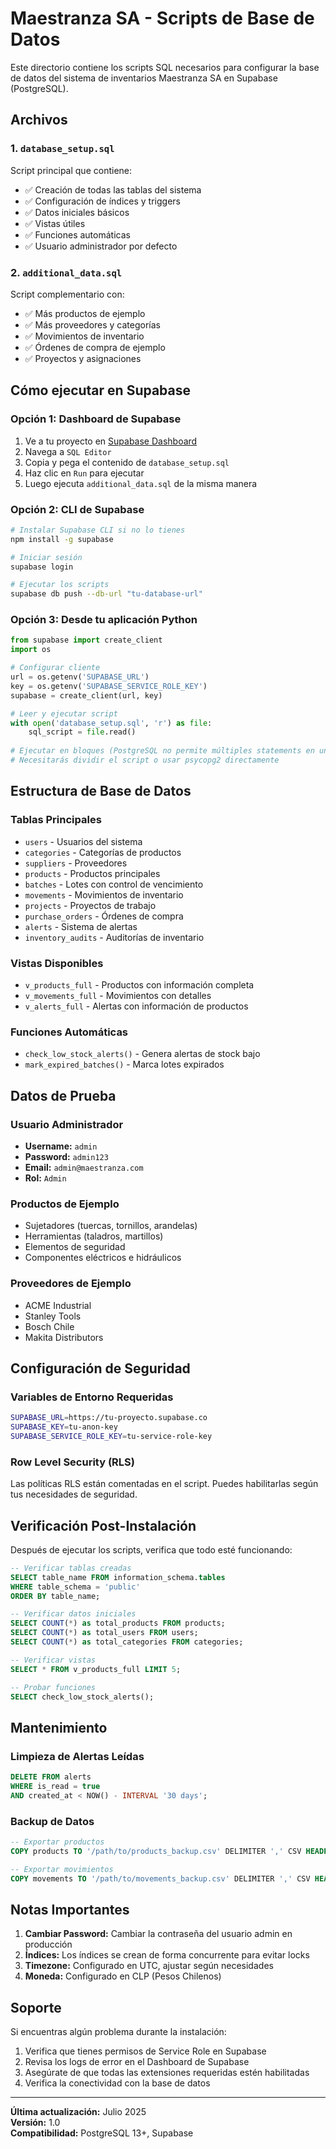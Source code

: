# Maestranza SA - Scripts de Base de Datos

Este directorio contiene los scripts SQL necesarios para configurar la base de datos del sistema de inventarios Maestranza SA en Supabase (PostgreSQL).

## Archivos

### 1. `database_setup.sql`
Script principal que contiene:
- ✅ Creación de todas las tablas del sistema
- ✅ Configuración de índices y triggers
- ✅ Datos iniciales básicos
- ✅ Vistas útiles
- ✅ Funciones automáticas
- ✅ Usuario administrador por defecto

### 2. `additional_data.sql`
Script complementario con:
- ✅ Más productos de ejemplo
- ✅ Más proveedores y categorías
- ✅ Movimientos de inventario
- ✅ Órdenes de compra de ejemplo
- ✅ Proyectos y asignaciones

## Cómo ejecutar en Supabase

### Opción 1: Dashboard de Supabase
1. Ve a tu proyecto en [Supabase Dashboard](https://app.supabase.com)
2. Navega a `SQL Editor`
3. Copia y pega el contenido de `database_setup.sql`
4. Haz clic en `Run` para ejecutar
5. Luego ejecuta `additional_data.sql` de la misma manera

### Opción 2: CLI de Supabase
```bash
# Instalar Supabase CLI si no lo tienes
npm install -g supabase

# Iniciar sesión
supabase login

# Ejecutar los scripts
supabase db push --db-url "tu-database-url"
```

### Opción 3: Desde tu aplicación Python
```python
from supabase import create_client
import os

# Configurar cliente
url = os.getenv('SUPABASE_URL')
key = os.getenv('SUPABASE_SERVICE_ROLE_KEY')
supabase = create_client(url, key)

# Leer y ejecutar script
with open('database_setup.sql', 'r') as file:
    sql_script = file.read()
    
# Ejecutar en bloques (PostgreSQL no permite múltiples statements en una sola query)
# Necesitarás dividir el script o usar psycopg2 directamente
```

## Estructura de Base de Datos

### Tablas Principales
- `users` - Usuarios del sistema
- `categories` - Categorías de productos
- `suppliers` - Proveedores
- `products` - Productos principales
- `batches` - Lotes con control de vencimiento
- `movements` - Movimientos de inventario
- `projects` - Proyectos de trabajo
- `purchase_orders` - Órdenes de compra
- `alerts` - Sistema de alertas
- `inventory_audits` - Auditorías de inventario

### Vistas Disponibles
- `v_products_full` - Productos con información completa
- `v_movements_full` - Movimientos con detalles
- `v_alerts_full` - Alertas con información de productos

### Funciones Automáticas
- `check_low_stock_alerts()` - Genera alertas de stock bajo
- `mark_expired_batches()` - Marca lotes expirados

## Datos de Prueba

### Usuario Administrador
- **Username:** `admin`
- **Password:** `admin123`
- **Email:** `admin@maestranza.com`
- **Rol:** `Admin`

### Productos de Ejemplo
- Sujetadores (tuercas, tornillos, arandelas)
- Herramientas (taladros, martillos)
- Elementos de seguridad
- Componentes eléctricos e hidráulicos

### Proveedores de Ejemplo
- ACME Industrial
- Stanley Tools
- Bosch Chile
- Makita Distributors

## Configuración de Seguridad

### Variables de Entorno Requeridas
```bash
SUPABASE_URL=https://tu-proyecto.supabase.co
SUPABASE_KEY=tu-anon-key
SUPABASE_SERVICE_ROLE_KEY=tu-service-role-key
```

### Row Level Security (RLS)
Las políticas RLS están comentadas en el script. Puedes habilitarlas según tus necesidades de seguridad.

## Verificación Post-Instalación

Después de ejecutar los scripts, verifica que todo esté funcionando:

```sql
-- Verificar tablas creadas
SELECT table_name FROM information_schema.tables 
WHERE table_schema = 'public' 
ORDER BY table_name;

-- Verificar datos iniciales
SELECT COUNT(*) as total_products FROM products;
SELECT COUNT(*) as total_users FROM users;
SELECT COUNT(*) as total_categories FROM categories;

-- Verificar vistas
SELECT * FROM v_products_full LIMIT 5;

-- Probar funciones
SELECT check_low_stock_alerts();
```

## Mantenimiento

### Limpieza de Alertas Leídas
```sql
DELETE FROM alerts 
WHERE is_read = true 
AND created_at < NOW() - INTERVAL '30 days';
```

### Backup de Datos
```sql
-- Exportar productos
COPY products TO '/path/to/products_backup.csv' DELIMITER ',' CSV HEADER;

-- Exportar movimientos
COPY movements TO '/path/to/movements_backup.csv' DELIMITER ',' CSV HEADER;
```

## Notas Importantes

1. **Cambiar Password:** Cambiar la contraseña del usuario admin en producción
2. **Índices:** Los índices se crean de forma concurrente para evitar locks
3. **Timezone:** Configurado en UTC, ajustar según necesidades
4. **Moneda:** Configurado en CLP (Pesos Chilenos)

## Soporte

Si encuentras algún problema durante la instalación:

1. Verifica que tienes permisos de Service Role en Supabase
2. Revisa los logs de error en el Dashboard de Supabase
3. Asegúrate de que todas las extensiones requeridas estén habilitadas
4. Verifica la conectividad con la base de datos

---

**Última actualización:** Julio 2025  
**Versión:** 1.0  
**Compatibilidad:** PostgreSQL 13+, Supabase
